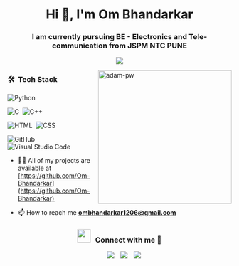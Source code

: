 
<h1 align="center">Hi 👋, I'm Om Bhandarkar</h1>
<h3 align="center">I am currently pursuing BE - Electronics and Tele-communication from JSPM NTC PUNE</h3>
<p align="center">
  <a href="https://github.com/DenverCoder1/readme-typing-svg"><img src="https://readme-typing-svg.herokuapp.com?font=Time+New+Roman&color=cyan&size=25&center=true&vCenter=true&width=600&height=100&lines=Electronics+Tele+-+communication+Student,;Active+Learner,;Love+to+learn+new+stuffs..<3"></a>
</p>
<p><img align="right" height =300 src="https://github.com/Adam-pw/Adam-pw/blob/main/animation_500_kxa883sd.gif" alt="adam-pw" /></p>


### 🛠 &nbsp;Tech Stack

![Python](https://img.shields.io/badge/-Python-05122A?style=flat&logo=python)&nbsp;
<!-- ![JavaScript](https://img.shields.io/badge/-JavaScript-05122A?style=flat&logo=javascript)&nbsp; -->
<!-- ![Java](https://img.shields.io/badge/-Java-05122A?style=flat&logo=Java&logoColor=FFA518)&nbsp; -->
![C](https://img.shields.io/badge/-C-05122A?style=flat&logo=C&logoColor=A8B9CC)&nbsp;
![C++](https://img.shields.io/badge/-C++-05122A?style=flat&logo=C%2B%2B&logoColor=00599C)&nbsp;
<!-- ![Django](https://img.shields.io/badge/-Django-05122A?style=flat&logo=django&logoColor=092E20)&nbsp; -->
<!-- ![Flask](https://img.shields.io/badge/-Flask-05122A?style=flat&logo=flask)&nbsp; -->
<!-- ![Bootstrap](https://img.shields.io/badge/-Bootstrap-05122A?style=flat&logo=bootstrap&logoColor=563D7C)\ -->
![HTML](https://img.shields.io/badge/-HTML-05122A?style=flat&logo=HTML5)&nbsp;
![CSS](https://img.shields.io/badge/-CSS-05122A?style=flat&logo=CSS3&logoColor=1572B6)&nbsp;
<!-- ![Git](https://img.shields.io/badge/-Git-05122A?style=flat&logo=git)&nbsp; -->
![GitHub](https://img.shields.io/badge/-GitHub-05122A?style=flat&logo=github)&nbsp;
![Visual Studio Code](https://img.shields.io/badge/-Visual%20Studio%20Code-05122A?style=flat&logo=visual-studio-code&logoColor=007ACC)&nbsp;

<!-- - 🌱 I’m currently learning **Data science | Machine learning** -->

- 👨‍💻 All of my projects are available at [https://github.com/Om-Bhandarkar](https://github.com/Om-Bhandarkar)

- 📫 How to reach me **ombhandarkar1206@gmail.com**

<h3 align="center" > <img src="https://media.giphy.com/media/iY8CRBdQXODJSCERIr/giphy.gif" width="30" height="30" style="margin-right: 10px;">Connect with me 🤝 </h3>

<p>

 <div align="center" class="icons-social" style="margin-left: 10px;">
        <a style="margin-left: 10px;"  target="_blank" href="https://www.linkedin.com/in/om-bhandarkar-3b174b20b"title="Linkedin">
		<img src="https://img.icons8.com/doodle/40/000000/linkedin--v2.png"></a>
        <a style="margin-left: 10px;" target="_blank" href="https://github.com/Om-Bhandarkar"title="GitHub">
		<img src="https://img.icons8.com/doodle/40/000000/github--v1.png"></a>
		<!-- <a style="margin-left: 10px;" target="_blank" href="https://stackoverflow.com/users/15954749/ajay-nikumbh">
		<img src="https://img.icons8.com/external-tal-revivo-color-tal-revivo/40/000000/external-stack-overflow-is-a-question-and-answer-site-for-professional-logo-color-tal-revivo.png"></a> -->
	      <a style="margin-left: 10px;" target="_blank" href="https://www.instagram.com/om_bhandarkar_12?utm_source=qr">
			<img src="https://img.icons8.com/doodle/40/000000/instagram-new--v2.png"></a>
		  </div>

</p>
